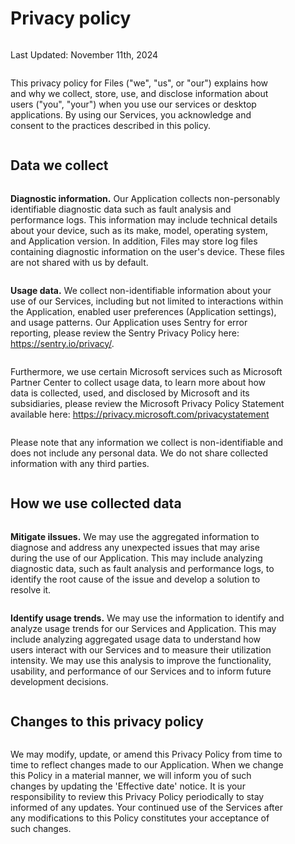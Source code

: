 <main class="root">

# Privacy policy

Last Updated: November 11th, 2024

This privacy policy for Files ("we", "us", or "our") explains how and why we collect, store, use, and disclose information about users ("you", "your") when you use our services or desktop applications. By using our Services, you acknowledge and consent to the practices described in this policy.

## Data we collect

**Diagnostic information.** Our Application collects non-personably identifiable diagnostic data such as fault analysis and performance logs. This information may include technical details about your device, such as its make, model, operating system, and Application version. In addition, Files may store log files containing diagnostic information on the user's device. These files are not shared with us by default.

**Usage data.** We collect non-identifiable information about your use of our Services, including but not limited to interactions within the Application, enabled user preferences (Application settings), and usage patterns. Our Application uses Sentry for error reporting, please review the Sentry Privacy Policy here: https://sentry.io/privacy/.

Furthermore, we use certain Microsoft services such as Microsoft Partner Center to collect usage data, to learn more about how data is collected, used, and disclosed by Microsoft and its subsidiaries, please review the Microsoft Privacy Policy Statement available here: https://privacy.microsoft.com/privacystatement

Please note that any information we collect is non-identifiable and does not include any personal data. We do not share collected information with any third parties.

## How we use collected data

**Mitigate iIssues.** We may use the aggregated information to diagnose and address any unexpected issues that may arise during the use of our Application. This may include analyzing diagnostic data, such as fault analysis and performance logs, to identify the root cause of the issue and develop a solution to resolve it.

**Identify usage trends.** We may use the information to identify and analyze usage trends for our Services and Application. This may include analyzing aggregated usage data to understand how users interact with our Services and to measure their utilization intensity. We may use this analysis to improve the functionality, usability, and performance of our Services and to inform future development decisions.

## Changes to this privacy policy

We may modify, update, or amend this Privacy Policy from time to time to reflect changes made to our Application. When we change this Policy in a material manner, we will inform you of such changes by updating the 'Effective date' notice. It is your responsibility to review this Privacy Policy periodically to stay informed of any updates. Your continued use of the Services after any modifications to this Policy constitutes your acceptance of such changes.

</main>

<style lang="scss">
	.root {
		display: flex;
		flex-direction: column;
		justify-content: center;
		align-items: stretch;
		padding: 2rem;
		max-width: 900px;
		margin-inline: auto;
	}
</style>
